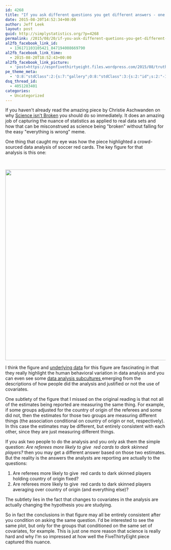 ```yaml
---
id: 4268
title: "If you ask different questions you get different answers - one more way science isn't broken it is just really hard"
date: 2015-08-20T14:52:34+00:00
author: Jeff Leek
layout: post
guid: http://simplystatistics.org/?p=4268
permalink: /2015/08/20/if-you-ask-different-quetions-you-get-different-asnwers-one-more-way-science-isnt-broken-it-is-just-really-hard/
al2fb_facebook_link_id:
  - 136171103105421_847194008669790
al2fb_facebook_link_time:
  - 2015-08-20T18:52:43+00:00
al2fb_facebook_link_picture:
  - 'post=https://espnfivethirtyeight.files.wordpress.com/2015/08/truth-vigilantes-soccer-calls2.png?w=1024&amp;h=597'
pe_theme_meta:
  - 'O:8:"stdClass":2:{s:7:"gallery";O:8:"stdClass":3:{s:2:"id";s:2:"-1";s:5:"width";s:0:"";s:6:"height";s:0:"";}s:5:"video";O:8:"stdClass":1:{s:2:"id";s:2:"-1";}}'
dsq_thread_id:
  - 4051283401
categories:
  - Uncategorized
---
```

If you haven't already read the amazing piece by Christie Aschwanden on why [Science isn't Broken](http://fivethirtyeight.com/features/science-isnt-broken/) you should do so immediately. It does an amazing job of capturing the nuance of statistics as applied to real data sets and how that can be misconstrued as science being "broken" without falling for the easy "everything is wrong" meme.

One thing that caught my eye was how the piece highlighted a crowd-sourced data analysis of soccer red cards. The key figure for that analysis is this one:

&nbsp;

[<img class="aligncenter" src="https://espnfivethirtyeight.files.wordpress.com/2015/08/truth-vigilantes-soccer-calls2.png?w=1024&h=597" alt="" width="1024" height="597" />](http://fivethirtyeight.com/features/science-isnt-broken/)

I think the figure and [underlying data](https://osf.io/qix4g/) for this figure are fascinating in that they really highlight the human behavioral variation in data analysis and you can even see some [data analysis subcultures ](http://simplystatistics.org/2015/04/29/data-analysis-subcultures/)emerging from the descriptions of how people did the analysis and justified or not the use of covariates.

One subtlety of the figure that I missed on the original reading is that not all of the estimates being reported are measuring the same thing. For example, if some groups adjusted for the country of origin of the referees and some did not, then the estimates for those two groups are measuring different things (the association conditional on country of origin or not, respectively). In this case the estimates may be different, but entirely consistent with each other, since they are just measuring different things.

If you ask two people to do the analysis and you only ask them the simple question: _Are referees more likely to give  red cards to dark skinned players?_ then you may get a different answer based on those two estimates. But the reality is the answers the analysts are reporting are actually to the questions:

  1. Are referees more likely to give  red cards to dark skinned players holding country of origin fixed?
  2. Are referees more likely to give  red cards to dark skinned players averaging over country of origin (and everything else)?

The subtlety lies in the fact that changes to covariates in the analysis are actually changing the hypothesis you are studying.

So in fact the conclusions in that figure may all be entirely consistent after you condition on asking the same question. I'd be interested to see the same plot, but only for the groups that conditioned on the same set of covariates, for example. This is just one more reason that science is really hard and why I'm so impressed at how well the FiveThirtyEight piece captured this nuance.

&nbsp;

&nbsp;